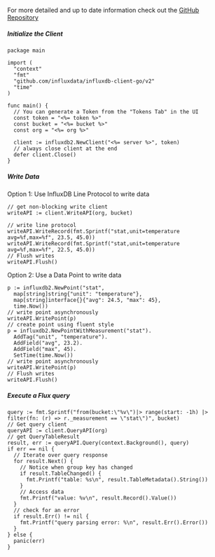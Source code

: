 For more detailed and up to date information check out the <a href="https://github.com/influxdata/influxdb-client-go" target="_blank" rel="noreferrer">GitHub Repository</a>

##### Initialize the Client

```
package main

import (
  "context"
  "fmt"
  "github.com/influxdata/influxdb-client-go/v2"
  "time"
)

func main() {
  // You can generate a Token from the "Tokens Tab" in the UI
  const token = "<%= token %>"
  const bucket = "<%= bucket %>"
  const org = "<%= org %>"

  client := influxdb2.NewClient("<%= server %>", token)
  // always close client at the end
  defer client.Close()
}
```

##### Write Data

Option 1: Use InfluxDB Line Protocol to write data

```
// get non-blocking write client
writeAPI := client.WriteAPI(org, bucket)

// write line protocol
writeAPI.WriteRecord(fmt.Sprintf("stat,unit=temperature avg=%f,max=%f", 23.5, 45.0))
writeAPI.WriteRecord(fmt.Sprintf("stat,unit=temperature avg=%f,max=%f", 22.5, 45.0))
// Flush writes
writeAPI.Flush()
```

Option 2: Use a Data Point to write data

```
p := influxdb2.NewPoint("stat",
  map[string]string{"unit": "temperature"},
  map[string]interface{}{"avg": 24.5, "max": 45},
  time.Now())
// write point asynchronously
writeAPI.WritePoint(p)
// create point using fluent style
p = influxdb2.NewPointWithMeasurement("stat").
  AddTag("unit", "temperature").
  AddField("avg", 23.2).
  AddField("max", 45).
  SetTime(time.Now())
// write point asynchronously
writeAPI.WritePoint(p)
// Flush writes
writeAPI.Flush()
```

##### Execute a Flux query

```
query := fmt.Sprintf("from(bucket:\"%v\")|> range(start: -1h) |> filter(fn: (r) => r._measurement == \"stat\")", bucket)
// Get query client
queryAPI := client.QueryAPI(org)
// get QueryTableResult
result, err := queryAPI.Query(context.Background(), query)
if err == nil {
  // Iterate over query response
  for result.Next() {
    // Notice when group key has changed
    if result.TableChanged() {
      fmt.Printf("table: %s\n", result.TableMetadata().String())
    }
    // Access data
    fmt.Printf("value: %v\n", result.Record().Value())
  }
  // check for an error
  if result.Err() != nil {
    fmt.Printf("query parsing error: %\n", result.Err().Error())
  }
} else {
  panic(err)
}
```
